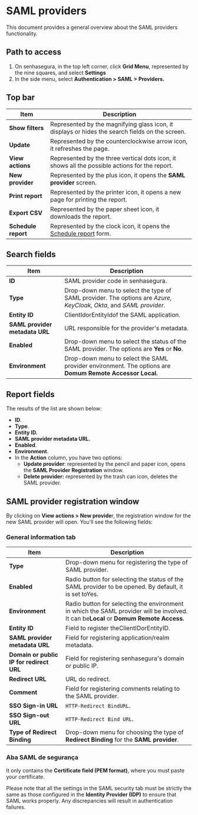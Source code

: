 # SAML providers

This document provides a general overview about the SAML providers functionality.

## Path to access

1. On senhasegura, in the top left corner, click **Grid Menu**, represented by the nine squares, and select **Settings**
2. In the side menu, select **Authentication > SAML > Providers.**

## Top bar

| Item                      | Description                                                                                                                                                                                              |
| ------------------------- | -------------------------------------------------------------------------------------------------------------------------------------------------------------------------------------------------------- |
| **Show filters**    | Represented by the magnifying glass icon, it displays or hides the search fields on the screen.                                                                                                          |
| **Update**          | Represented by the counterclockwise arrow icon, it refreshes the page.                                                                                                                                   |
| **View actions**    | Represented by the three vertical dots icon, it shows all the possible actions for the report.                                                                                                           |
| **New provider**    | Represented by the plus icon, it opens the **SAML provider** screen.                                                                                                                                |
| **Print report**    | Represented by the printer icon, it opens a new page for printing the report.                                                                                                                            |
| **Export CSV**      | Represented by the paper sheet icon, it downloads the report.                                                                                                                                            |
| **Schedule report** | Represented by the clock icon, it opens the [Schedule report](https://docs.senhasegura.io/v3-31/docs/en/general-information-how-to-issue-download-and-schedule-device-reports#scheduling-reports) form. |

## Search fields

| Item                                 | Description                                                                                                               |
| ------------------------------------ | ------------------------------------------------------------------------------------------------------------------------- |
| **ID**                         | SAML provider code in senhasegura.                                                                                        |
| **Type**                       | Drop-down menu to select the type of SAML provider. The options are *Azure, KeyCloak, Okta*, and *SAML provider*. |
| **Entity ID**                  | ClientIdorEntityIdof the SAML application.                                                                                |
| **SAML provider metadata URL** | URL responsible for the provider's metadata.                                                                              |
| **Enabled**                    | Drop-down menu to select the status of the SAML provider. The options are **Yes** or **No**.                   |
| **Environment**                | Drop-down menu to select the SAML provider environment. The options are **Domum Remote Accessor Local.**             |

## Report fields

The results of the list are shown below:

* **ID**.
* **Type**.
* **Entity ID.**
* **SAML provider metadata URL.**
* **Enabled**.
* **Environment**.
* In the **Action** column, you have two options:
  * **Update provider**: represented by the pencil and paper icon, opens the **SAML Provider Registration** window.
  * **Delete provider:** represented by the trash can icon, deletes the SAML provider.

## SAML provider registration window

By clicking on **View actions > New provide**r, the registration window for the new SAML provider will open. You'll see the following fields:

### General information tab

| Item                                           | Description                                                                                                                                        |
| ---------------------------------------------- | -------------------------------------------------------------------------------------------------------------------------------------------------- |
| **Type**                                 | Drop-down menu for registering the type of SAML provider.                                                                                          |
| **Enabled**                              | Radio button for selecting the status of the SAML provider to be opened. By default, it is set toYes.                                              |
| **Environment**                          | Radio button for selecting the environment in which the SAML provider will be involved. It can be**Local** or **Domum Remote Access.** |
| **Entity ID**                            | Field to register theClientIDorEntityID.                                                                                                           |
| **SAML provider metadata URL**           | Field for registering application/realm metadata.                                                                                                  |
| **Domain or public IP for redirect URL** | Field for registering senhasegura's domain or public IP.                                                                                           |
| **Redirect URL**                         | URL do redirect.                                                                                                                                   |
| **Comment**                              | Field for registering comments relating to the SAML provider.                                                                                      |
| **SSO Sign-in URL**                      | `HTTP-Redirect BindURL`.                                                                                                                             |
| **SSO Sign-out URL**                     | `HTTP-Redirect Bind URL`.                                                                                                                             |
| **Type of Redirect Binding**             | Drop-down menu for choosing the type of **Redirect Binding** for the **SAML provider**.                                                 |

### Aba SAML de segurança

It only contains the **Certificate field (PEM format)**, where you must paste your certificate.

Please note that all the settings in the SAML security tab must be strictly the same as those configured in the **Identity Provider (IDP)** to ensure that SAML works properly. Any discrepancies will result in authentication failures.